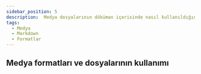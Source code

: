```yaml
---
sidebar_position: 5
description:  Medya dosyalarının döküman içerisinde nasıl kullanıldığını inceleyeceğiz
tags:
  - Medya
  - Markdown
  - Formatlar
---
```

## Medya formatları ve dosyalarının kullanımı